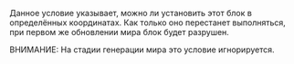 Данное условие указывает, можно ли установить этот блок в определённых координатах. Как только оно перестанет выполняться, при первом же обновлении мира блок будет разрушен.

ВНИМАНИЕ: На стадии генерации мира это условие игнорируется.
